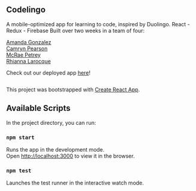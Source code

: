 ## Codelingo

A mobile-optimized app for learning to code, inspired by Duolingo.
React - Redux - Firebase
Built over two weeks in a team of four:

[Amanda Gonzalez](https://github.com/Amagonzalez27)<br>
[Camryn Pearson](https://github.com/camrynobscura)<br>
[McRae Petrey](https://github.com/max-deathray)<br>
[Rhianna Larocque](https://github.com/rhiannamrl)

Check out our deployed app [here](https://www.codelingoapp.com/login)!

![]()

This project was bootstrapped with [Create React App](https://github.com/facebook/create-react-app).

## Available Scripts

In the project directory, you can run:

### `npm start`

Runs the app in the development mode.<br>
Open [http://localhost:3000](http://localhost:3000) to view it in the browser.

### `npm test`

Launches the test runner in the interactive watch mode.<br>
